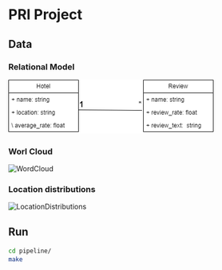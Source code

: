 # PRI Project

## Data

### Relational Model

![UML](./docs/uml.png)

### Worl Cloud

![WordCloud](./data/plot/wordcloud.png)

### Location distributions

![LocationDistributions](./data/plot/locations.png)

## Run 

```bash
cd pipeline/
make
```